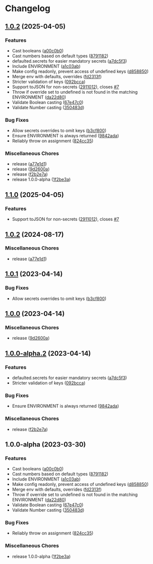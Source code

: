 # Changelog

## [1.0.2](https://github.com/alecperkins/defaulted/compare/v1.1.0...v1.0.2) (2025-04-05)


### Features

* Cast booleans ([a00c0b0](https://github.com/alecperkins/defaulted/commit/a00c0b0095706e4436e2122abd8e7774dd027737))
* Cast numbers based on default types ([8791182](https://github.com/alecperkins/defaulted/commit/879118236740a708c4ae12f890939e9adb1c8499))
* defaulted.secrets for easier mandatory secrets ([a7dc5f3](https://github.com/alecperkins/defaulted/commit/a7dc5f32338090d6c56fc8c832cf98cafd5468ce))
* Include ENVIRONMENT ([a1c03ab](https://github.com/alecperkins/defaulted/commit/a1c03abc712912268b0558f118f0e509e311334c))
* Make config readonly, prevent access of undefined keys ([d858850](https://github.com/alecperkins/defaulted/commit/d858850ea888f3c0b15b5a59d42ac4bbb4fdbc46))
* Merge env with defaults, overrides ([fd2313f](https://github.com/alecperkins/defaulted/commit/fd2313fa4c6189b25812aa909142682bfaf4ac83))
* Stricter validation of keys ([092bcca](https://github.com/alecperkins/defaulted/commit/092bcca8200d8ed11a670eb64550521c21fef7a6))
* Support toJSON for non-secrets ([2911012](https://github.com/alecperkins/defaulted/commit/2911012fdbf690c2f3e45039ccac2d6424e93e78)), closes [#7](https://github.com/alecperkins/defaulted/issues/7)
* Throw if override set to undefined is not found in the matching ENVIRONMENT ([da22d80](https://github.com/alecperkins/defaulted/commit/da22d807c5b194afd70ea9296e1c60e53782e52c))
* Validate Boolean casting ([67e47c0](https://github.com/alecperkins/defaulted/commit/67e47c00d2163540c34998fceb16692cb697c33e))
* Validate Number casting ([350483d](https://github.com/alecperkins/defaulted/commit/350483d531b114ed99fb162e563119058bca54d5))


### Bug Fixes

* Allow secrets overrides to omit keys ([b3cf800](https://github.com/alecperkins/defaulted/commit/b3cf800b3673924c1f7adc023acb3282fbc5f572))
* Ensure ENVIRONMENT is always returned ([9842ada](https://github.com/alecperkins/defaulted/commit/9842ada4ee74bee4d69709eea94b321350f79ab6))
* Reliably throw on assignment ([824cc35](https://github.com/alecperkins/defaulted/commit/824cc351d3c92260aab275d34da208b713b04a59))


### Miscellaneous Chores

* release ([a77e1d1](https://github.com/alecperkins/defaulted/commit/a77e1d1a267eacfbe65b366081aaadb2fc3a4d69))
* release ([9d2600a](https://github.com/alecperkins/defaulted/commit/9d2600a48e2f6c3980eddecbedbebc5b78030521))
* release ([f2b2e7a](https://github.com/alecperkins/defaulted/commit/f2b2e7a45f5b73240681632b0b1415a7141aa808))
* release 1.0.0-alpha ([1f2be3a](https://github.com/alecperkins/defaulted/commit/1f2be3a8c8f01812658bcaac28817ada0f08cdd7))

## [1.1.0](https://github.com/alecperkins/defaulted/compare/v1.0.2...v1.1.0) (2025-04-05)


### Features

* Support toJSON for non-secrets ([2911012](https://github.com/alecperkins/defaulted/commit/2911012fdbf690c2f3e45039ccac2d6424e93e78)), closes [#7](https://github.com/alecperkins/defaulted/issues/7)

## [1.0.2](https://github.com/alecperkins/defaulted/compare/v1.0.1...v1.0.2) (2024-08-17)


### Miscellaneous Chores

* release ([a77e1d1](https://github.com/alecperkins/defaulted/commit/a77e1d1a267eacfbe65b366081aaadb2fc3a4d69))

## [1.0.1](https://github.com/alecperkins/defaulted/compare/v1.0.0...v1.0.1) (2023-04-14)


### Bug Fixes

* Allow secrets overrides to omit keys ([b3cf800](https://github.com/alecperkins/defaulted/commit/b3cf800b3673924c1f7adc023acb3282fbc5f572))

## [1.0.0](https://github.com/alecperkins/defaulted/compare/v1.0.0-alpha.2...v1.0.0) (2023-04-14)


### Miscellaneous Chores

* release ([9d2600a](https://github.com/alecperkins/defaulted/commit/9d2600a48e2f6c3980eddecbedbebc5b78030521))

## [1.0.0-alpha.2](https://github.com/alecperkins/defaulted/compare/v1.0.0-alpha...v1.0.0-alpha.2) (2023-04-14)


### Features

* defaulted.secrets for easier mandatory secrets ([a7dc5f3](https://github.com/alecperkins/defaulted/commit/a7dc5f32338090d6c56fc8c832cf98cafd5468ce))
* Stricter validation of keys ([092bcca](https://github.com/alecperkins/defaulted/commit/092bcca8200d8ed11a670eb64550521c21fef7a6))


### Bug Fixes

* Ensure ENVIRONMENT is always returned ([9842ada](https://github.com/alecperkins/defaulted/commit/9842ada4ee74bee4d69709eea94b321350f79ab6))


### Miscellaneous Chores

* release ([f2b2e7a](https://github.com/alecperkins/defaulted/commit/f2b2e7a45f5b73240681632b0b1415a7141aa808))

## 1.0.0-alpha (2023-03-30)


### Features

* Cast booleans ([a00c0b0](https://github.com/alecperkins/defaulted/commit/a00c0b0095706e4436e2122abd8e7774dd027737))
* Cast numbers based on default types ([8791182](https://github.com/alecperkins/defaulted/commit/879118236740a708c4ae12f890939e9adb1c8499))
* Include ENVIRONMENT ([a1c03ab](https://github.com/alecperkins/defaulted/commit/a1c03abc712912268b0558f118f0e509e311334c))
* Make config readonly, prevent access of undefined keys ([d858850](https://github.com/alecperkins/defaulted/commit/d858850ea888f3c0b15b5a59d42ac4bbb4fdbc46))
* Merge env with defaults, overrides ([fd2313f](https://github.com/alecperkins/defaulted/commit/fd2313fa4c6189b25812aa909142682bfaf4ac83))
* Throw if override set to undefined is not found in the matching ENVIRONMENT ([da22d80](https://github.com/alecperkins/defaulted/commit/da22d807c5b194afd70ea9296e1c60e53782e52c))
* Validate Boolean casting ([67e47c0](https://github.com/alecperkins/defaulted/commit/67e47c00d2163540c34998fceb16692cb697c33e))
* Validate Number casting ([350483d](https://github.com/alecperkins/defaulted/commit/350483d531b114ed99fb162e563119058bca54d5))


### Bug Fixes

* Reliably throw on assignment ([824cc35](https://github.com/alecperkins/defaulted/commit/824cc351d3c92260aab275d34da208b713b04a59))


### Miscellaneous Chores

* release 1.0.0-alpha ([1f2be3a](https://github.com/alecperkins/defaulted/commit/1f2be3a8c8f01812658bcaac28817ada0f08cdd7))
